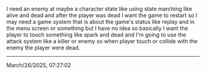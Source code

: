 I need an enemy at maybe a character state like using state marching like alive and dead and after the player was dead I want the game to restart so I may need a game system that is about the game's status like replay and in the menu screen or something but I have no idea so basically I want the player to touch something like spark and dead and I'm going to use the attack system like a killer or enemy so when player touch or collide with the enemy the player were dead. 

---
March/26/2025, 07:27:02
